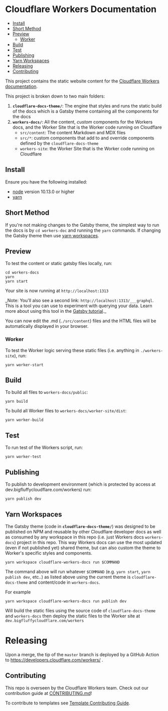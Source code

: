 # Cloudflare Workers Documentation
- [Install](#install)
- [Short Method](#short-method)
- [Preview](#preview)
  - [Worker](#worker)
- [Build](#build)
- [Test](#test)
- [Publishing](#publishing)
- [Yarn Workspaces](#yarn-workspaces)
- [Releasing](#releasing)
- [Contributing](#contributing)

This project contains the static website content for the [Cloudflare Workers documentation](https://developers.cloudflare.com/workers/).

This project is broken down to two main folders:

1.  **`cloudflare-docs-theme/`**: The engine that styles and runs the static build of the docs which is a Gatsby theme containing all the components for the docs
1.  **`workers-docs/`**: All the content, _custom_ components for the Workers docs, and the Worker Site that is the Worker code running on Cloudflare
    - `src/content`: The content Markdown and MDX files
    - `src/*`: custom components that add to and override components defined by the `cloudflare-docs-theme`
    - `workers-site`: the Worker Site that is the Worker code running on Cloudflare

## Install

Ensure you have the following installed:

- [node](https://nodejs.org/en/download/) version 10.13.0 or higher
- [yarn](https://classic.yarnpkg.com/en/docs/getting-started)

## Short Method

If you're not making changes to the Gatsby theme, the simplest way to run the docs is by `cd workers-doc` and running the `yarn` commands. If changing the Gatsby theme then use [yarn workspaces](#yarn-workspaces).

## Preview

To test the content or static gatsby files locally, run:

```
cd workers-docs
yarn
yarn start
```

Your site is now running at `http://localhost:1313`

\_Note: You'll also see a second link: `http://localhost:1313/___graphql`. This is a tool you can use to experiment with querying your data. Learn more about using this tool in the [Gatsby tutorial](https://www.gatsbyjs.org/tutorial/part-five/#introducing-graphiql).\_

You can now edit the .md (`./src/content`) files and the HTML files will be automatically displayed in your browser.

### Worker

To test the Worker logic serving these static files (i.e. anything in `./workers-site`), run:

```
yarn worker-start
```

## Build

To build all files to `workers-docs/public`:

```
yarn build
```

To build all Worker files to `workers-docs/worker-site/dist`:

```
yarn worker-build
```

## Test

To run test of the Workers script, run:

```
yarn worker-test
```

## Publishing

To publish to development environment (which is protected by access at dev.bigfluffycloudflare.com/workers) run:

```
yarn publish dev
```

## Yarn Workspaces

The Gatsby theme (code in **`cloudflare-docs-theme/`**) was designed to be published on NPM and reusable by other Cloudflare developer docs as well as consumed by any workspace in this repo (i.e. just Workers docs `workers-docs`) project in this repo. This way Workers docs can use the most updated (even if not published yet) shared theme, but can also custom the theme to Worker's specific styles and components.

```
yarn workspace cloudflare-workers-docs run $COMMAND
```

The command above will run whatever `$COMMAND` (e.g. `yarn start`, `yarn publish dev`, etc..) as listed above using the current theme is `cloudflare-docs-theme` and content/code in `workers-docs`.

For example

```
yarn workspace cloudflare-workers-docs run publish dev
```

Will build the static files using the source code of `cloudflare-docs-theme` and `workers-docs` then deploy the static files to the Worker site at `dev.bigfluffycloudflare.com/workers`

# Releasing

Upon a merge, the tip of the `master` branch is deployed by a GitHub Action to https://developers.cloudflare.com/workers/ . 

## Contributing

This repo is overseen by the Cloudflare Workers team. Check out our contribution guide at [CONTRIBUTING.md](/CONTRIBUTING.md)!

To contribute to templates see [Template Contributing Guide](https://github.com/cloudflare/template-registry/blob/master/CONTRIBUTING.md).
